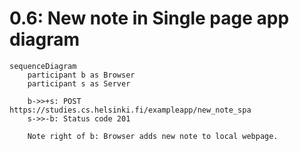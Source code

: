 # 0.6: New note in Single page app diagram

```mermaid
sequenceDiagram
    participant b as Browser
    participant s as Server

    b->>+s: POST https://studies.cs.helsinki.fi/exampleapp/new_note_spa
    s->>-b: Status code 201

    Note right of b: Browser adds new note to local webpage.
```
